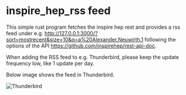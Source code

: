 # inspire_hep_rss feed

This simple rust program fetches the inspire hep rest and provides a rss feed under e.g. http://127.0.0.1:3000/?sort=mostrecent&size=10&q=a%20Alexander.Neuwirth.1 following the options of the API https://github.com/inspirehep/rest-api-doc.

When adding the RSS feed to e.g. Thunderbird, please keep the update frequency low, like 1 update per day.

Below image shows the feed in Thunderbird.

![Thunderbird](./src/view.png)